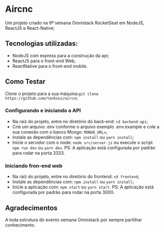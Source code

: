 # Aircnc

Um projeto criado na 9ª semana Omnistack RocketSeat em NodeJS, ReactJS e React-Native;

## Tecnologias utilizadas:
- NodeJS com express para a construção da api;
- ReactJS para o front-end Web;
- ReactNative para o front-end mobile.

## Como Testar

Clone o projeto para a sua máquina:```git clone https://github.com/tonkunz/aircnc```

### Configurando e iniciando a API
- Na raíz do projeto, entre no diretório do back-end:
```cd backend-api```;
- Crie um arquivo .env conforme o arquivo exemplo .env.example e cole a sua conexão com o banco Mongo:
```MONGO_URL=```;
- Instale as dependências com: ```npm install``` ou ```yarn install```;
- Inicie o servidor com o node: ```node src/server.js``` ou execute o script ```npm run dev``` ou ```yarn dev```.
PS: A aplicação está configurada por padrão para rodar na porta 3333.

### Iniciando fron-end web
- Na raíz do projeto, entre no diretório do frontend:
```cd frontend```;
- Instale as dependências com: ```npm install``` ou ```yarn install```;
- Inicie a aplicação com: ```npm start``` ou ```yarn start```.
PS: A aplicação está configurada por padrão para rodar na porta 3000.

## Agradecimentos
A toda estrutura do evento semana Omnistack por sempre partilhar conhecimento.
